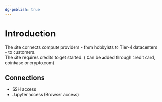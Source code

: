 ```yaml
---
dg-publish: true
---
```


# Introduction

The site connects compute providers - from hobbyists to Tier-4 datacenters - to customers.  
The site requires credits to get started. ( Can be added through credit card, coinbase or crypto.com)

## Connections

- SSH access
- Jupyter access (Browser access)

#
